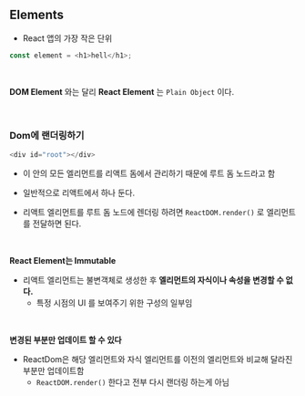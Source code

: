 

## Elements

- React 앱의 가장 작은 단위

```javascript
const element = <h1>hell</h1>;
```
<br>

**DOM Element** 와는 달리 **React Element** 는 `Plain Object` 이다.

<br>


### Dom에 랜더링하기

```javascript
<div id="root"></div>
```

- 이 안의 모든 엘리먼트를 리액트 돔에서 관리하기 때문에 루트 돔 노드라고 함

- 일반적으로 리액트에서 하나 둔다.

- 리액트 엘리먼트를 루트 돔 노드에 렌더링 하려면 `ReactDOM.render()` 로 엘리먼트를 전달하면 된다.


<br>


**React Element는 Immutable**

- 리액트 엘리먼트는 불변객체로 생성한 후 **엘리먼트의 자식이나 속성을 변경할 수 없다.**
	- 특정 시점의 UI 를 보여주기 위한 구성의 일부임


<br>

**변경된 부분만 업데이트 할 수 있다**

- ReactDom은 해당 엘리먼트와 자식 엘리먼트를 이전의 엘리먼트와 비교해 달라진 부분만 업데이트함
	- `ReactDOM.render()` 한다고 전부 다시 랜더링 하는게 아님

	